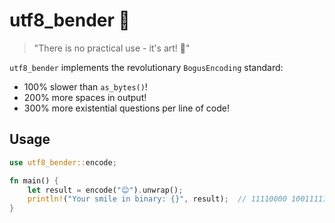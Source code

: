 # utf8_bender 🤪

> "There is no practical use - it's art! 🎨"

`utf8_bender` implements the revolutionary `BogusEncoding` standard:
- 100% slower than `as_bytes()`!
- 200% more spaces in output!
- 300% more existential questions per line of code!

## Usage
```rust
use utf8_bender::encode;

fn main() {
    let result = encode("😊").unwrap();
    println!("Your smile in binary: {}", result);  // 11110000 10011111 10011000 10001010 
}
```